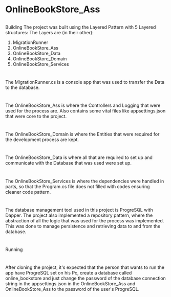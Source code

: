 # OnlineBookStore_Ass
## 
Building
The project was built using the Layered Pattern with 5 Layered structures:
The Layers are (in their other):
1. MigrationRunner
2. OnlineBookStore_Ass
3. OnlineBookStore_Data
4. OnlineBookStore_Domain
5. OnlineBookStore_Services

# 
The MigrationRunner.cs is a console app that was used to transfer the Data to the database.
# 
The OnlineBookStore_Ass is where the Controllers and Logging that were used for the process are. Also contains some vital files like appsettings.json that were core to the project.
# 
The OnlineBookStore_Domain is where the Entities that were required for the development process are kept.
# 
The OnlineBookStore_Data is where all that are required to set up and communicate with the Database that was used were set up.
# 
The OnlineBookStore_Services is where the dependencies were handled in parts, so that the Program.cs file does not filled with codes ensuring cleaner code pattern.

# 
The database management tool used in this project is ProgreSQL with Dapper.
The project also implemented a repository pattern, where the abstraction of all the logic that was used for the process was implemented. This was done to manage persistence and retrieving data to and from the database.

# 
Running
#
After cloning the project, it's expected that the person that wants to run the app have ProgreSQL set on his Pc, create a database called online_bookstore and just change the password of the database connection string in the appsettings.json in the OnlineBookStore_Ass and OnlineBookStore_Ass to the password of the user's ProgreSQL.
